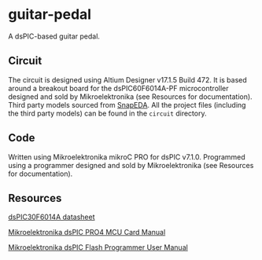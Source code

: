 # guitar-pedal
A dsPIC-based guitar pedal.

## Circuit

The circuit is designed using Altium Designer v17.1.5 Build 472. It is based around a breakout board for the dsPIC60F6014A-PF microcontroller designed and sold by Mikroelektronika (see Resources for documentation). Third party models sourced from [SnapEDA](https://www.snapeda.com/home/). All the project files (including the third party models) can be found in the `circuit` directory.

## Code

Written using Mikroelektronika mikroC PRO for dsPIC v7.1.0. Programmed using a programmer designed and sold by Mikroelektronika (see Resources for documentation).

## Resources

[dsPIC30F6014A datasheet](http://ww1.microchip.com/downloads/en/devicedoc/70143e.pdf)

[Mikroelektronika dsPIC PRO4 MCU Card Manual](https://download.mikroe.com/documents/full-featured-boards/easy/dspicpro-v4/dspicpro4-mcu-cards-manual-v100.pdf)

[Mikroelektronika dsPIC Flash Programmer User Manual](http://www.rlx.sk/mikroelektronika/dspicflash_manual_v102.pdf)
